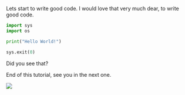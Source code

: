 Lets start to write good code. I would love that very much dear, to write good code.

```python
import sys
import os

print("Hello World!")

sys.exit(0)
```



Did you see that?

End of this tutorial, see you in the next one.

![](./images/dash.jpeg)


